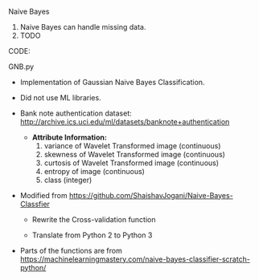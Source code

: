 ######

Naive Bayes



1. Naive Bayes can handle missing data.
2. TODO





CODE:

GNB.py

- Implementation of Gaussian Naive Bayes Classification.

- Did not use ML libraries.

- Bank note authentication dataset: http://archive.ics.uci.edu/ml/datasets/banknote+authentication
  - **Attribute Information:**
    1. variance of Wavelet Transformed image (continuous) 
    2. skewness of Wavelet Transformed image (continuous) 
    3. curtosis of Wavelet Transformed image (continuous) 
    4. entropy of image (continuous) 
    5. class (integer) 

- Modified from https://github.com/ShaishavJogani/Naive-Bayes-Classfier

  - Rewrite the Cross-validation function

  - Translate from Python 2 to Python 3

- Parts of the functions are from https://machinelearningmastery.com/naive-bayes-classifier-scratch-python/

